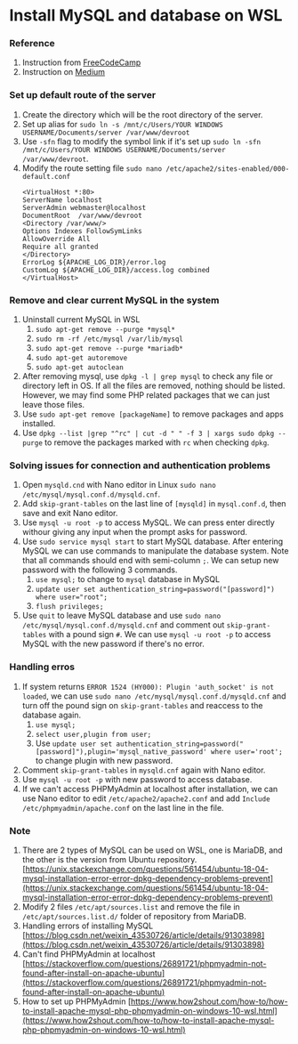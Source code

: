 # Install MySQL and database on WSL
### Reference
1. Instruction from [FreeCodeCamp](https://www.freecodecamp.org/news/setup-a-php-development-environment-on-windows-subsystem-for-linux-wsl-9193ff28ae83/)
1. Instruction on [Medium](https://medium.com/@harshityadav95/installing-mysql-in-ubuntu-linux-windows-subsystem-for-linux-from-scratch-d5771a4a2496)

### Set up default route of the server
1. Create the directory which will be the root directory of the server.
1. Set up alias for `sudo ln -s /mnt/c/Users/YOUR WINDOWS USERNAME/Documents/server /var/www/devroot` 
1. Use `-sfn` flag to modify the symbol link if it's set up `sudo ln -sfn /mnt/c/Users/YOUR WINDOWS USERNAME/Documents/server /var/www/devroot`.
1. Modify the route setting file `sudo nano /etc/apache2/sites-enabled/000-default.conf`
    ```
    <VirtualHost *:80>        
    ServerName localhost        
    ServerAdmin webmaster@localhost        
    DocumentRoot  /var/www/devroot      
    <Directory /var/www/>        
    Options Indexes FollowSymLinks        
    AllowOverride All        
    Require all granted      
    </Directory>        
    ErrorLog ${APACHE_LOG_DIR}/error.log        
    CustomLog ${APACHE_LOG_DIR}/access.log combined
    </VirtualHost>

    ```

### Remove and clear current MySQL in the system
1. Uninstall current MySQL in WSL
    1. `sudo apt-get remove --purge *mysql*`
    1. `sudo rm -rf /etc/mysql /var/lib/mysql`
    1. `sudo apt-get remove --purge *mariadb*`
    1. `sudo apt-get autoremove`
    1. `sudo apt-get autoclean`
1. After removing mysql, use `dpkg -l | grep mysql` to check any file or directory left in OS. If all the files are removed, nothing should be listed. However, we may find some PHP related packages that we can just leave those files.
1. Use `sudo apt-get remove [packageName]` to remove packages and apps installed.
1. Use `dpkg --list |grep "^rc" | cut -d " " -f 3 | xargs sudo dpkg --purge` to remove the packages marked with `rc` when checking `dpkg`.

### Solving issues for connection and authentication problems
1. Open `mysqld.cnd` with Nano editor in Linux `sudo nano /etc/mysql/mysql.conf.d/mysqld.cnf`. 
1. Add `skip-grant-tables` on the last line of `[mysqld]` in `mysql.conf.d`, then save and exit Nano editor. 
1. Use `mysql -u root -p` to access MySQL. We can press enter directly withour giving any input when the prompt asks for password. 
1. Use `sudo service mysql start` to start MySQL database. After entering MySQL we can use commands to manipulate the database system. Note that all commands should end with semi-column `;`. We can setup new password with the following 3 commands.
    1. `use mysql;` to change to `mysql` database in MySQL
    1. `update user set authentication_string=password("[password]") where user="root";`
    1. `flush privileges;` 
1. Use `quit` to leave MySQL database and use `sudo nano /etc/mysql/mysql.conf.d/mysqld.cnf` and comment out `skip-grant-tables` with a pound sign `#`. We can use `mysql -u root -p` to access MySQL with the new password if there's no error.

### Handling erros
1. If system returns `ERROR 1524 (HY000): Plugin 'auth_socket' is not loaded`, we can use `sudo nano /etc/mysql/mysql.conf.d/mysqld.cnf` and turn off the pound sign on `skip-grant-tables` and reaccess to the database again. 
    1. `use mysql;`
    1. `select user,plugin from user;`
    1. Use `update user set authentication_string=password("[password]"),plugin='mysql_native_password' where user='root';` to change plugin with new password. 
1. Comment `skip-grant-tables` in `mysqld.cnf` again with Nano editor. 
1. Use `mysql -u root -p` with new password to access database.
1. If we can't access PHPMyAdmin at localhost after installation, we can use Nano editor to edit `/etc/apache2/apache2.conf` and add `Include /etc/phpmyadmin/apache.conf` on the last line in the file. 

### Note
1. There are 2 types of MySQL can be used on WSL, one is MariaDB, and the other is the version from Ubuntu repository. [https://unix.stackexchange.com/questions/561454/ubuntu-18-04-mysql-installation-error-error-dpkg-dependency-problems-prevent](https://unix.stackexchange.com/questions/561454/ubuntu-18-04-mysql-installation-error-error-dpkg-dependency-problems-prevent)
1. Modify 2 files `/etc/apt/sources.list` and remove the file in `/etc/apt/sources.list.d/` folder of repository from MariaDB.
1. Handling errors of installing MySQL [https://blog.csdn.net/weixin_43530726/article/details/91303898](https://blog.csdn.net/weixin_43530726/article/details/91303898)
1. Can't find PHPMyAdmin at localhost [https://stackoverflow.com/questions/26891721/phpmyadmin-not-found-after-install-on-apache-ubuntu](https://stackoverflow.com/questions/26891721/phpmyadmin-not-found-after-install-on-apache-ubuntu)
1. How to set up PHPMyAdmin [https://www.how2shout.com/how-to/how-to-install-apache-mysql-php-phpmyadmin-on-windows-10-wsl.html](https://www.how2shout.com/how-to/how-to-install-apache-mysql-php-phpmyadmin-on-windows-10-wsl.html)